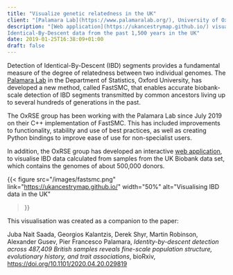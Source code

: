 ```yaml
---
title: "Visualize genetic relatedness in the UK"
client: "[Palamara Lab](https://www.palamaralab.org/), University of Oxford"
description: "[Web application](https://ukancestrymap.github.io/) visualising 
Identical-By-Descent data from the past 1,500 years in the UK"
date: 2019-01-25T16:38:09+01:00
draft: false
---
```


Detection of Identical-By-Descent (IBD) segments provides a fundamental measure of the 
degree of relatedness between two individual genomes. The [Palamara 
Lab](https://www.palamaralab.org/) in the Department of Statistics, Oxford University, 
has developed a new method, called FastSMC, that enables accurate biobank-scale 
detection of IBD segments transmitted by common ancestors living up to several hundreds 
of generations in the past.

The OxRSE group has been working with the Palamara Lab since July 2019 on their
C++ implementation of FastSMC. This has included improvements to functionality,
stability and use of best practices, as well as creating Python bindings to improve ease
of use for non-specialist users.

In addition, the OxRSE group has developed an interactive [web 
application](https://ukancestrymap.github.io/), to visualise IBD data calculated from 
samples from the UK Biobank data set, which contains the genomes of about 500,000 
donors.

{{< figure
src="/images/fastsmc.png"
link="https://ukancestrymap.github.io/"
width="50%"
alt="Visualising IBD data in the UK"
>}}

This visualisation was created as a companion to the paper:

Juba Nait Saada, Georgios Kalantzis, Derek Shyr, Martin Robinson, Alexander Gusev, Pier 
Francesco Palamara, *Identity-by-descent detection across 487,409 British samples 
reveals fine-scale population structure, evolutionary history, and trait associations*,
bioRxiv, https://doi.org/10.1101/2020.04.20.029819
